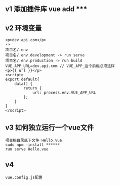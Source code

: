 ## v1 添加插件库 vue add ***

## v2 环境变量
```
<p>dev.api.com</p>
-> 
项目名/.env  
项目名/.env.development -> run serve  
项目名/.env.production -> run build 
VUE_APP_URL=dev.api.com // VUE_APP_这个前缀必须这样 
<p>{{ url }}</p>
<script>  
export default{  
    data() {  
        return {  
            url: process.env.VUE_APP_URL
        };
    }
}
</script>
```
## v3 如何独立运行一个vue文件
```
项目根目录底下文件 Hello.vue
sudo npm -install ******
run serve Hello.vue
```
## v4
```
vue.config.js配置
```